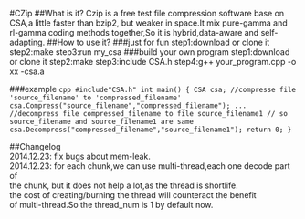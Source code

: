 #CZip
##What is it?
Czip is a free test file compression software base on CSA,a little faster than bzip2,
	 but weaker in space.It mix pure-gamma and rl-gamma coding methods together,So it is 
	 hybrid,data-aware and self-adapting.
##How to use it?
###just for fun
	 step1:download or clone it
	 step2:make
	 step3:run my_csa
###build your own program
	 step1:download or clone it
	 step2:make
	 step3:include CSA.h
	 step4:g++ your_program.cpp -o xx -csa.a

###example
	 ```cpp
	#include"CSA.h"
	int main()
    {
		CSA csa;
		//compresse file 'source_filename' to 'compressed_filename'
		csa.Compress("source_filename","compressed_filename");
		...
		//decompress file compressed_filename to file source_filename1
		// so source_filename and source_filename1 are same
		csa.Decompress("compressed_filename","source_filename1");
		return 0;
	}
	```

##Changelog  
	2014.12.23: fix bugs about mem-leak.  
	2014.12.23: for each chunk,we can use multi-thread,each one decode part of  
	            the chunk, but it does not help a lot,as the thread is shortlife.  
				the cost of creating/burning the thread will counteract the benefit  
				of multi-thread.So the thread_num is 1 by default now.  
	
	
